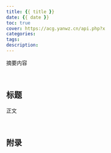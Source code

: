 ```yaml
---
title: {{ title }}
date: {{ date }}
toc: true
cover: https://acg.yanwz.cn/api.php?x
categories: 
tags: 
description: 
---
```


摘要内容

<br/>

<!--more-->

## **标题**

正文

<br/>

## **附录**


<br/>
